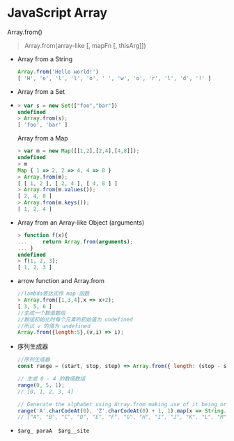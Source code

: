 # JavaScript Array

Array.from()

> Array.from(array-like [, mapFn [, thisArg]])

- Array from a String

  ```js
  Array.from('Hello world!')
  [ 'H', 'e', 'l', 'l', 'o', ' ', 'w', 'o', 'r', 'l', 'd', '!' ]
  ```

- Array from a Set

- ```js
  > var s = new Set(["foo","bar"])
  undefined
  > Array.from(s);
  [ 'foo', 'bar' ]
  ```

  Array from a Map

  ```js
  > var m = new Map([[1,2],[2,4],[4,8]]);
  undefined
  > m
  Map { 1 => 2, 2 => 4, 4 => 8 }
  > Array.from(m);
  [ [ 1, 2 ], [ 2, 4 ], [ 4, 8 ] ]
  > Array.from(m.values());
  [ 2, 4, 8 ]
  > Array.from(m.keys());
  [ 1, 2, 4 ]
  ```

- Array from an Array-like Object (arguments)

  ```js
  > function f(x){
  ...     return Array.from(arguments);
  ... }
  undefined
  > f(1, 2, 3);
  [ 1, 2, 3 ]
  ```

- arrow function and Array.from

  ```js
  //lambda表达式作 map 函数
  > Array.from([1,3,4],x => x+2);
  [ 3, 5, 6 ]
  //生成一个数值数组
  //数组初始化时每个元素的初始值为 undefined 
  //所以 v 的值为 undefined
  Array.from({length:5},(v,i) => i);
  ```

- 序列生成器

  ```js
  //序列生成器
  const range = (start, stop, step) => Array.from({ length: (stop - start) / step }, (_, i) => start + (i * step));
  
  // 生成 0 - 4 的数值数组
  range(0, 5, 1);
  // [0, 1, 2, 3, 4]
  
  // Generate the alphabet using Array.from making use of it being ordered as a sequence
  range('A'.charCodeAt(0), 'Z'.charCodeAt(0) + 1, 1).map(x => String.fromCharCode(x));
  // ["A", "B", "C", "D", "E", "F", "G", "H", "I", "J", "K", "L", "M", "N", "O", "P", "Q", "R", "S", "T", "U", "V", "W", "X", "Y", "Z"]
  ```

- ```
  $arg_ paraA  $arg__site
  ```